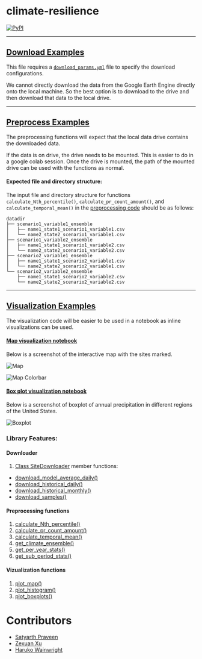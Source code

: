 # climate-resilience

<a href="https://pypi.org/project/climate-resilience/"><img alt="PyPI" src="https://img.shields.io/pypi/v/black"></a>

---
## [Download Examples](https://github.com/satyarth934/lbnl-climate-resilience/blob/main/examples/climate-resilience/scripts/download_example.py)
This file requires a [`download_params.yml`](https://github.com/satyarth934/lbnl-climate-resilience/blob/main/examples/climate-resilience/scripts/download_params.yml) file to specify the download configurations.

We cannot directly download the data from the Google Earth Engine directly onto the local machine. So the best option is to download to the drive and then download that data to the local drive.

---
## [Preprocess Examples](https://github.com/satyarth934/lbnl-climate-resilience/blob/main/examples/climate-resilience/scripts/preprocess_example.py)
The preprocessing functions will expect that the local data drive contains the downloaded data.

If the data is on drive, the drive needs to be mounted. 
This is easier to do in a google colab session. Once the drive is mounted, the path of the mounted drive can be used with the functions as normal.

#### Expected file and directory structure:
The input file and directory structure for functions `calculate_Nth_percentile()`, `calculate_pr_count_amount()`, and `calculate_temporal_mean()` in the [preprocessing code](https://github.com/satyarth934/lbnl-climate-resilience/blob/main/src/climate_resilience/preprocess.py) should be as follows:
```
datadir
├── scenario1_variable1_ensemble
│   ├── name1_state1_scenario1_variable1.csv
│   └── name2_state2_scenario1_variable1.csv
├── scenario1_variable2_ensemble
│   ├── name1_state1_scenario1_variable2.csv
│   └── name2_state2_scenario1_variable2.csv
├── scenario2_variable1_ensemble
│   ├── name1_state1_scenario2_variable1.csv
│   └── name2_state2_scenario2_variable1.csv
└── scenario2_variable2_ensemble
    ├── name1_state1_scenario2_variable2.csv
    └── name2_state2_scenario2_variable2.csv
```

---
## [Visualization Examples](https://github.com/satyarth934/lbnl-climate-resilience/tree/main/examples/climate-resilience/notebooks)
The visualization code will be easier to be used in a notebook as inline visualizations can be used.



#### [Map visualization notebook](https://github.com/satyarth934/lbnl-climate-resilience/blob/main/examples/climate-resilience/notebooks/visualize_example_1.ipynb)

Below is a screenshot of the interactive map with the sites marked.

![Map](https://github.com/satyarth934/lbnl-climate-resilience/blob/main/examples/climate-resilience/notebooks/sample_map_screenshot.png?raw=true)

![Map Colorbar](https://github.com/satyarth934/lbnl-climate-resilience/blob/main/examples/climate-resilience/notebooks/sample_map_colorbar.png?raw=true)



#### [Box plot visualization notebook](https://github.com/satyarth934/lbnl-climate-resilience/blob/main/examples/climate-resilience/notebooks/visualize_example_3.ipynb)

Below is a screenshot of boxplot of annual precipitation in different regions of the United States.

![Boxplot](https://github.com/satyarth934/lbnl-climate-resilience/blob/main/examples/climate-resilience/notebooks/sample_boxplot.png?raw=true)



### Library Features:

#### Downloader
1. [Class SiteDownloader](https://github.com/ALTEMIS-DOE/climate-resilience/blob/main/src/climate_resilience/downloader.py#L24) member functions: <br>  
  * [download_model_average_daily()](https://github.com/ALTEMIS-DOE/climate-resilience/blob/main/src/climate_resilience/downloader.py#L108)
  * [download_historical_daily()](https://github.com/ALTEMIS-DOE/climate-resilience/blob/main/src/climate_resilience/downloader.py#L159)
  * [download_historical_monthly()](https://github.com/ALTEMIS-DOE/climate-resilience/blob/main/src/climate_resilience/downloader.py#L211)
  * [download_samples()](https://github.com/ALTEMIS-DOE/climate-resilience/blob/main/src/climate_resilience/downloader.py#L348)

#### Preprocessing functions
1. [calculate_Nth_percentile()](https://github.com/ALTEMIS-DOE/climate-resilience/blob/main/src/climate_resilience/preprocess.py#L15)
2. [calculate_pr_count_amount()](https://github.com/ALTEMIS-DOE/climate-resilience/blob/main/src/climate_resilience/preprocess.py#L102)
3. [calculate_temporal_mean()](https://github.com/ALTEMIS-DOE/climate-resilience/blob/main/src/climate_resilience/preprocess.py#L204)
4. [get_climate_ensemble()](https://github.com/ALTEMIS-DOE/climate-resilience/blob/main/src/climate_resilience/preprocess.py#L301)
5. [get_per_year_stats()](https://github.com/ALTEMIS-DOE/climate-resilience/blob/main/src/climate_resilience/preprocess.py#L359)
6. [get_sub_period_stats()](https://github.com/ALTEMIS-DOE/climate-resilience/blob/main/src/climate_resilience/preprocess.py#L427)

#### Vizualization functions
1. [plot_map()](https://github.com/ALTEMIS-DOE/climate-resilience/blob/main/src/climate_resilience/visualize.py#L72)
2. [plot_histogram()](https://github.com/ALTEMIS-DOE/climate-resilience/blob/main/src/climate_resilience/visualize.py#L202)
3. [plot_boxplots()](https://github.com/ALTEMIS-DOE/climate-resilience/blob/main/src/climate_resilience/visualize.py#L262)


# Contributors
- [Satyarth Praveen](mailto:satyarth@lbl.gov)
- [Zexuan Xu](mailto:zexuanxu@lbl.gov)
- [Haruko Wainwright](mailto:hmwainwright@lbl.gov)

